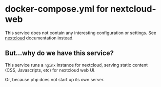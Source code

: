# docker-compose.yml for nextcloud-web
This service does not contain any interesting configuration or settings.
See [nextcloud](nextcloud.md) documentation instead.

## But...why do we have this service?
This service runs a `nginx` instance for nextcloud, serving static content (CSS, Javascripts, etc) for nextcloud web UI.

Or, because php does not start up its own server.

